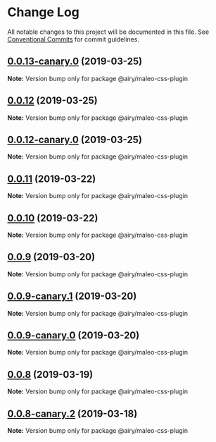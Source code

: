 # Change Log

All notable changes to this project will be documented in this file.
See [Conventional Commits](https://conventionalcommits.org) for commit guidelines.

## [0.0.13-canary.0](https://github.com/airyrooms/maleo.js/compare/@airy/maleo-css-plugin@0.0.12-canary.0...@airy/maleo-css-plugin@0.0.13-canary.0) (2019-03-25)

**Note:** Version bump only for package @airy/maleo-css-plugin





## [0.0.12](https://github.com/alvinkl/maleo.js/compare/@airy/maleo-css-plugin@0.0.12-canary.0...@airy/maleo-css-plugin@0.0.12) (2019-03-25)

**Note:** Version bump only for package @airy/maleo-css-plugin





## [0.0.12-canary.0](https://github.com/airyrooms/maleo.js/compare/@airy/maleo-css-plugin@0.0.10-canary.0...@airy/maleo-css-plugin@0.0.12-canary.0) (2019-03-25)

**Note:** Version bump only for package @airy/maleo-css-plugin





## [0.0.11](https://github.com/alvinkl/maleo.js/compare/@airy/maleo-css-plugin@0.0.9-canary.1...@airy/maleo-css-plugin@0.0.11) (2019-03-22)

**Note:** Version bump only for package @airy/maleo-css-plugin





## [0.0.10](https://github.com/alvinkl/maleo.js/compare/@airy/maleo-css-plugin@0.0.9-canary.1...@airy/maleo-css-plugin@0.0.10) (2019-03-22)

**Note:** Version bump only for package @airy/maleo-css-plugin





## [0.0.9](https://github.com/alvinkl/maleo.js/compare/@airy/maleo-css-plugin@0.0.9-canary.1...@airy/maleo-css-plugin@0.0.9) (2019-03-20)

**Note:** Version bump only for package @airy/maleo-css-plugin





## [0.0.9-canary.1](https://github.com/airyrooms/maleo.js/compare/@airy/maleo-css-plugin@0.0.8-canary.2...@airy/maleo-css-plugin@0.0.9-canary.1) (2019-03-20)

**Note:** Version bump only for package @airy/maleo-css-plugin





## [0.0.9-canary.0](https://github.com/airyrooms/maleo.js/compare/@airy/maleo-css-plugin@0.0.8-canary.2...@airy/maleo-css-plugin@0.0.9-canary.0) (2019-03-20)

**Note:** Version bump only for package @airy/maleo-css-plugin





## [0.0.8](https://github.com/alvinkl/maleo.js/compare/@airy/maleo-css-plugin@0.0.8-canary.2...@airy/maleo-css-plugin@0.0.8) (2019-03-19)

**Note:** Version bump only for package @airy/maleo-css-plugin





## [0.0.8-canary.2](https://github.com/airyrooms/maleo.js/compare/@airy/maleo-css-plugin@0.0.8-alpha.0...@airy/maleo-css-plugin@0.0.8-canary.2) (2019-03-18)

**Note:** Version bump only for package @airy/maleo-css-plugin
